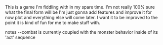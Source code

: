 This is a game I'm fiddling with in my spare time.
I'm not really 100% sure what the final form will be
I'm just gonna add features and improve it for now
plot and everything else will come later. I want it
to be improved to the point it is kind of fun for me to make stuff with.

notes
--combat is currently coupled with the monster behavior
inside of its 'act' sequence
